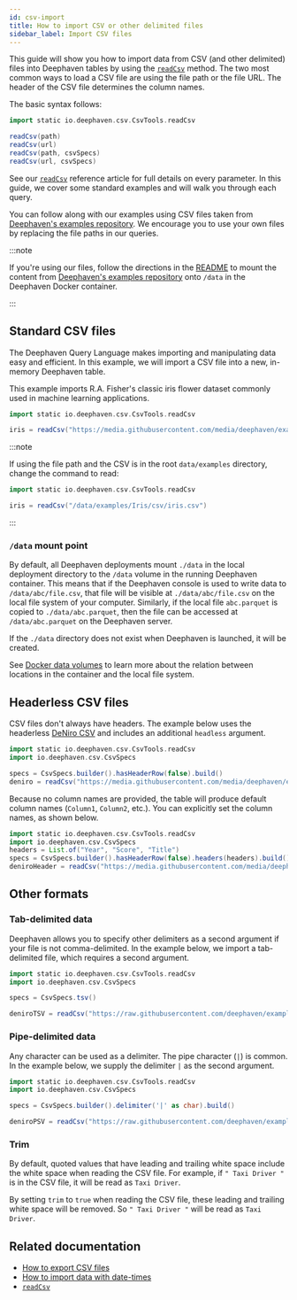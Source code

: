```yaml
---
id: csv-import
title: How to import CSV or other delimited files
sidebar_label: Import CSV files
---
```


This guide will show you how to import data from CSV (and other delimited) files into Deephaven tables by using the [`readCsv`](../reference/data-import-export/CSV/readCsv.md) method. The two most common ways to load a CSV file are using the file path or the file URL. The header of the CSV file determines the column names.

The basic syntax follows:

```groovy skip-test
import static io.deephaven.csv.CsvTools.readCsv

readCsv(path)
readCsv(url)
readCsv(path, csvSpecs)
readCsv(url, csvSpecs)
```

<!-- TODO: https://github.com/deephaven/deephaven.io/issues/489 Update CSV documentation when CsvHelpers goes live -->

See our [`readCsv`](../reference/data-import-export/CSV/readCsv.md) reference article for full details on every parameter. In this guide, we cover some standard examples and will walk you through each query.

You can follow along with our examples using CSV files taken from [Deephaven's examples repository](https://github.com/deephaven/examples). We encourage you to use your own files by replacing the file paths in our queries.

:::note

If you're using our files, follow the directions in the [README](https://github.com/deephaven/examples/blob/main/README.md) to mount the content from [Deephaven's examples repository](https://github.com/deephaven/examples) onto `/data` in the Deephaven Docker container.

:::

## Standard CSV files

The Deephaven Query Language makes importing and manipulating data easy and efficient. In this example, we will import a CSV file into a new, in-memory Deephaven table.

This example imports R.A. Fisher's classic iris flower dataset commonly used in machine learning applications.

```groovy
import static io.deephaven.csv.CsvTools.readCsv

iris = readCsv("https://media.githubusercontent.com/media/deephaven/examples/main/Iris/csv/iris.csv")
```

:::note

If using the file path and the CSV is in the root `data/examples` directory, change the command to read:

```groovy skip-test
import static io.deephaven.csv.CsvTools.readCsv

iris = readCsv("/data/examples/Iris/csv/iris.csv")
```

:::

### `/data` mount point

By default, all Deephaven deployments mount `./data` in the local deployment directory to the `/data` volume in the running Deephaven container. This means that if the Deephaven console is used to write data to `/data/abc/file.csv`, that file will be visible at `./data/abc/file.csv` on the local file system of your computer. Similarly, if the local file `abc.parquet` is copied to `./data/abc.parquet`, then the file can be accessed at `/data/abc.parquet` on the Deephaven server.

If the `./data` directory does not exist when Deephaven is launched, it will be created.

See [Docker data volumes](../conceptual/docker-data-volumes.md) to learn more about the relation between locations in the container and the local file system.

## Headerless CSV files

CSV files don't always have headers. The example below uses the headerless [DeNiro CSV](https://github.com/deephaven/examples/tree/main/DeNiro/csv/deniro_headerless.csv) and includes an additional `headless` argument.

```groovy
import static io.deephaven.csv.CsvTools.readCsv
import io.deephaven.csv.CsvSpecs

specs = CsvSpecs.builder().hasHeaderRow(false).build()
deniro = readCsv("https://media.githubusercontent.com/media/deephaven/examples/main/DeNiro/csv/deniro_headerless.csv", specs)
```

Because no column names are provided, the table will produce default column names (`Column1`, `Column2`, etc.). You can explicitly set the column names, as shown below.

```groovy
import static io.deephaven.csv.CsvTools.readCsv
import io.deephaven.csv.CsvSpecs
headers = List.of("Year", "Score", "Title")
specs = CsvSpecs.builder().hasHeaderRow(false).headers(headers).build()
deniroHeader = readCsv("https://media.githubusercontent.com/media/deephaven/examples/main/DeNiro/csv/deniro_headerless.csv", specs)
```

## Other formats

### Tab-delimited data

Deephaven allows you to specify other delimiters as a second argument if your file is not comma-delimited. In the example below, we import a tab-delimited file, which requires a second argument.

```groovy order=deniroTSV
import static io.deephaven.csv.CsvTools.readCsv
import io.deephaven.csv.CsvSpecs

specs = CsvSpecs.tsv()

deniroTSV = readCsv("https://raw.githubusercontent.com/deephaven/examples/main/DeNiro/csv/deniro.tsv", specs)
```

### Pipe-delimited data

Any character can be used as a delimiter. The pipe character (`|`) is common. In the example below, we supply the delimiter `|` as the second argument.

```groovy order=deniroPSV
import static io.deephaven.csv.CsvTools.readCsv
import io.deephaven.csv.CsvSpecs

specs = CsvSpecs.builder().delimiter('|' as char).build()

deniroPSV = readCsv("https://raw.githubusercontent.com/deephaven/examples/main/DeNiro/csv/deniro.psv", specs)
```

### Trim

By default, quoted values that have leading and trailing white space include the white space when reading the CSV file. For example, if `" Taxi Driver "` is in the CSV file, it will be read as `Taxi Driver`.

By setting `trim` to `true` when reading the CSV file, these leading and trailing white space will be removed. So `" Taxi Driver "` will be read as `Taxi Driver`.

## Related documentation

- [How to export CSV files](./csv-export.md)
- [How to import data with date-times](./import-data-with-date-times.md)
- [`readCsv`](../reference/data-import-export/CSV/readCsv.md)
